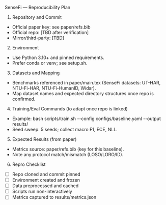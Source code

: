SenseFi — Reproducibility Plan

1. Repository and Commit
- Official paper key: see paper/refs.bib
- Official repo: [TBD after verification]
- Mirror/third-party: [TBD]

2. Environment
- Use Python 3.10+ and pinned requirements.
- Prefer conda or venv; see setup.sh.

3. Datasets and Mapping
- Benchmarks referenced in paper/main.tex (SenseFi datasets: UT-HAR, NTU-Fi-HAR, NTU-Fi-HumanID, Widar).
- Map dataset names and expected directory structures once repo is confirmed.

4. Training/Eval Commands (to adapt once repo is linked)
- Example: bash scripts/train.sh --config configs/baseline.yaml --output results/
- Seed sweep: 5 seeds; collect macro F1, ECE, NLL.

5. Expected Results (from paper)
- Metrics source: paper/refs.bib (key for this baseline).
- Note any protocol match/mismatch (LOSO/LORO/ID).

6. Repro Checklist
- [ ] Repo cloned and commit pinned
- [ ] Environment created and frozen
- [ ] Data preprocessed and cached
- [ ] Scripts run non-interactively
- [ ] Metrics captured to results/metrics.json
